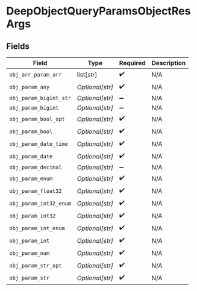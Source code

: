 # DeepObjectQueryParamsObjectResArgs


## Fields

| Field                  | Type                   | Required               | Description            |
| ---------------------- | ---------------------- | ---------------------- | ---------------------- |
| `obj_arr_param_arr`    | list[*str*]            | :heavy_check_mark:     | N/A                    |
| `obj_param_any`        | *Optional[str]*        | :heavy_check_mark:     | N/A                    |
| `obj_param_bigint_str` | *Optional[str]*        | :heavy_minus_sign:     | N/A                    |
| `obj_param_bigint`     | *Optional[str]*        | :heavy_minus_sign:     | N/A                    |
| `obj_param_bool_opt`   | *Optional[str]*        | :heavy_check_mark:     | N/A                    |
| `obj_param_bool`       | *Optional[str]*        | :heavy_check_mark:     | N/A                    |
| `obj_param_date_time`  | *Optional[str]*        | :heavy_check_mark:     | N/A                    |
| `obj_param_date`       | *Optional[str]*        | :heavy_check_mark:     | N/A                    |
| `obj_param_decimal`    | *Optional[str]*        | :heavy_minus_sign:     | N/A                    |
| `obj_param_enum`       | *Optional[str]*        | :heavy_check_mark:     | N/A                    |
| `obj_param_float32`    | *Optional[str]*        | :heavy_check_mark:     | N/A                    |
| `obj_param_int32_enum` | *Optional[str]*        | :heavy_check_mark:     | N/A                    |
| `obj_param_int32`      | *Optional[str]*        | :heavy_check_mark:     | N/A                    |
| `obj_param_int_enum`   | *Optional[str]*        | :heavy_check_mark:     | N/A                    |
| `obj_param_int`        | *Optional[str]*        | :heavy_check_mark:     | N/A                    |
| `obj_param_num`        | *Optional[str]*        | :heavy_check_mark:     | N/A                    |
| `obj_param_str_opt`    | *Optional[str]*        | :heavy_check_mark:     | N/A                    |
| `obj_param_str`        | *Optional[str]*        | :heavy_check_mark:     | N/A                    |